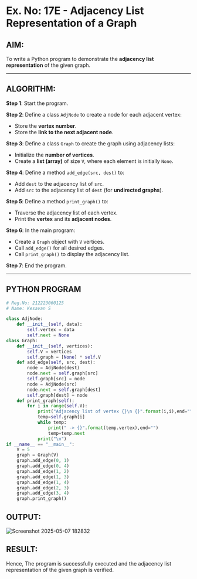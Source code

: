 # Ex. No: 17E - Adjacency List Representation of a Graph

## AIM:
To write a Python program to demonstrate the **adjacency list representation** of the given graph.

---

## ALGORITHM:

**Step 1**: Start the program.

**Step 2**: Define a class `AdjNode` to create a node for each adjacent vertex:
- Store the **vertex number**.
- Store the **link to the next adjacent node**.

**Step 3**: Define a class `Graph` to create the graph using adjacency lists:
- Initialize the **number of vertices**.
- Create a **list (array)** of size `V`, where each element is initially `None`.

**Step 4**: Define a method `add_edge(src, dest)` to:
- Add `dest` to the adjacency list of `src`.
- Add `src` to the adjacency list of `dest` (for **undirected graphs**).

**Step 5**: Define a method `print_graph()` to:
- Traverse the adjacency list of each vertex.
- Print the **vertex** and its **adjacent nodes**.

**Step 6**: In the main program:
- Create a `Graph` object with `V` vertices.
- Call `add_edge()` for all desired edges.
- Call `print_graph()` to display the adjacency list.

**Step 7**: End the program.

---

## PYTHON PROGRAM


```python
# Reg.No: 212223060125
# Name: Kesavan S

class AdjNode:
	def __init__(self, data):
		self.vertex = data
		self.next = None
class Graph:
    def __init__(self, vertices):
        self.V = vertices
        self.graph = [None] * self.V
    def add_edge(self, src, dest):
        node = AdjNode(dest)
        node.next = self.graph[src]
        self.graph[src] = node
        node = AdjNode(src)
        node.next = self.graph[dest]
        self.graph[dest] = node
    def print_graph(self):
        for i in range(self.V):
            print("Adjacency list of vertex {}\n {}".format(i,i),end="")
            temp=self.graph[i]
            while temp:
                print(" -> {}".format(temp.vertex),end="")
                temp=temp.next
            print("\n")
if __name__ == "__main__":
    V = 5
    graph = Graph(V)
    graph.add_edge(0, 1)
    graph.add_edge(0, 4)
    graph.add_edge(1, 2)
    graph.add_edge(1, 3)
    graph.add_edge(1, 4)
    graph.add_edge(2, 3)
    graph.add_edge(3, 4)
    graph.print_graph()


```

## OUTPUT:

![Screenshot 2025-05-07 182832](https://github.com/user-attachments/assets/94061cbf-2621-4c12-b28d-ecbe5f1efcba)


## RESULT:

Hence, The program is successfully executed and the adjacency list representation of the given graph is verified.
